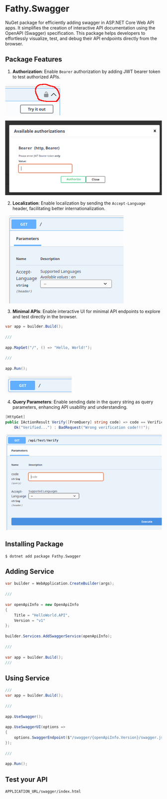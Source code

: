 # Fathy.Swagger

NuGet package for efficiently adding swagger in ASP.NET Core Web API apps. It simplifies the creation of interactive API documentation using the OpenAPI (Swagger) specification. This package helps developers to effortlessly visualize, test, and debug their API endpoints directly from the browser.

## Package Features

1. **Authorization**: Enable `Bearer` authorization by adding JWT bearer token to test authorized APIs.

![Authorization](images/Authorization.png)

![Bearer](images/Bearer.png)

2. **Localization**: Enable localization by sending the `Accept-Language` header, facilitating better internationalization.

![Accept-Language](images/Accept-Language.png)

3. **Minimal APIs**: Enable interactive UI for minimal API endpoints to explore and test directly in the browser.

```csharp
var app = builder.Build();

///

app.MapGet("/", () => "Hello, World!");

///

app.Run();
```
![Minimal APIs](images/Minimal-APIs.png)

4. **Query Parameters**: Enable sending date in the query string as query parameters, enhancing API usability and understanding.

```csharp
[HttpGet]
public IActionResult Verify([FromQuery] string code) => code == VerificationCode ?
    Ok("Verified...") : BadRequest("Wrong verification code!!!");
```
![Query Parameters](images/Query-Parameters.png)

## Installing Package

```shell
$ dotnet add package Fathy.Swagger
```

## Adding Service

```csharp
var builder = WebApplication.CreateBuilder(args);

///

var openApiInfo = new OpenApiInfo
{
    Title = "HelloWorld.API",
    Version = "v1"
};

builder.Services.AddSwaggerService(openApiInfo);

///

var app = builder.Build();
///
```

## Using Service

```csharp
///
var app = builder.Build();

///

app.UseSwagger();

app.UseSwaggerUI(options =>
{
    options.SwaggerEndpoint($"/swagger/{openApiInfo.Version}/swagger.json", openApiInfo.Title);
});

///

app.Run();
```

## Test your API

```
APPLICATION_URL/swagger/index.html
```